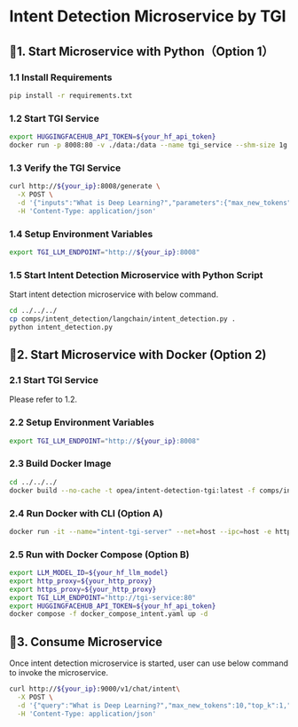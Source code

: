 # Intent Detection Microservice by TGI

## 🚀1. Start Microservice with Python（Option 1）

### 1.1 Install Requirements

```bash
pip install -r requirements.txt
```

### 1.2 Start TGI Service

```bash
export HUGGINGFACEHUB_API_TOKEN=${your_hf_api_token}
docker run -p 8008:80 -v ./data:/data --name tgi_service --shm-size 1g ghcr.io/huggingface/text-generation-inference:1.4 --model-id ${your_hf_llm_model}
```

### 1.3 Verify the TGI Service

```bash
curl http://${your_ip}:8008/generate \
  -X POST \
  -d '{"inputs":"What is Deep Learning?","parameters":{"max_new_tokens":17, "do_sample": true}}' \
  -H 'Content-Type: application/json'
```

### 1.4 Setup Environment Variables

```bash
export TGI_LLM_ENDPOINT="http://${your_ip}:8008"
```

### 1.5 Start Intent Detection Microservice with Python Script

Start intent detection microservice with below command.

```bash
cd ../../../
cp comps/intent_detection/langchain/intent_detection.py .
python intent_detection.py
```

## 🚀2. Start Microservice with Docker (Option 2)

### 2.1 Start TGI Service

Please refer to 1.2.

### 2.2 Setup Environment Variables

```bash
export TGI_LLM_ENDPOINT="http://${your_ip}:8008"
```

### 2.3 Build Docker Image

```bash
cd ../../../
docker build --no-cache -t opea/intent-detection-tgi:latest -f comps/intent_detection/langchain/Dockerfile .
```

### 2.4 Run Docker with CLI (Option A)

```bash
docker run -it --name="intent-tgi-server" --net=host --ipc=host -e http_proxy=$http_proxy -e https_proxy=$https_proxy -e TGI_LLM_ENDPOINT=$TGI_LLM_ENDPOINT -e HUGGINGFACEHUB_API_TOKEN=$HUGGINGFACEHUB_API_TOKEN opea/intent-detection-tgi:latest
```

### 2.5 Run with Docker Compose (Option B)

```bash
export LLM_MODEL_ID=${your_hf_llm_model}
export http_proxy=${your_http_proxy}
export https_proxy=${your_http_proxy}
export TGI_LLM_ENDPOINT="http://tgi-service:80"
export HUGGINGFACEHUB_API_TOKEN=${your_hf_api_token}
docker compose -f docker_compose_intent.yaml up -d
```

## 🚀3. Consume Microservice

Once intent detection microservice is started, user can use below command to invoke the microservice.

```bash
curl http://${your_ip}:9000/v1/chat/intent\
  -X POST \
  -d '{"query":"What is Deep Learning?","max_new_tokens":10,"top_k":1,"temperature":0.001,"stream":false}' \
  -H 'Content-Type: application/json'
```
